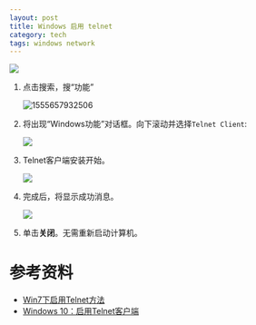 ```yaml
---
layout: post
title: Windows 启用 telnet
category: tech
tags: windows network
---
```

![](https://cdn.kelu.org/blog/tags/windows.jpg)



1. 点击搜索，搜“功能”

   ![1555657932506](https://cdn.kelu.org/blog/2019/04/1555657932506.jpg)

2. 将出现“Windows功能”对话框。向下滚动并选择`Telnet Client`:

   ![ ](https://cdn.kelu.org/blog/2019/04/7360.Telnet03.png-550x0.jpg)

3. Telnet客户端安装开始。

   ![](https://cdn.kelu.org/blog/2019/04/4064.Telnet04.png-550x0.jpg)

4. 完成后，将显示成功消息。

   ![ ](https://cdn.kelu.org/blog/2019/04/3731.Telnet05.png-550x0.jpg)

5. 单击**关闭**。无需重新启动计算机。

# 参考资料

* [Win7下启用Telnet方法](https://blog.51cto.com/xiaosuncunzhang/302965)
* [Windows 10：启用Telnet客户端](https://social.technet.microsoft.com/wiki/contents/articles/38433.windows-10-enabling-telnet-client.aspx)

